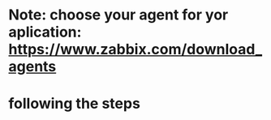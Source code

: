 # Note: choose your agent for yor aplication: https://www.zabbix.com/download_agents

# following the steps

